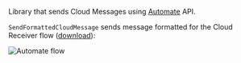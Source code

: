 Library that sends Cloud Messages using [Automate](https://llamalab.com/automate/) API.

`SendFormattedCloudMessage` sends message formatted for the Cloud Receiver flow ([download](https://github.com/lukaszg84/ojoj/raw/master/flow/Cloud%20Receiver.flo)):

![Automate flow](https://github.com/lukaszg84/ojoj/raw/master/flow/Cloud%20Receiver.png)
